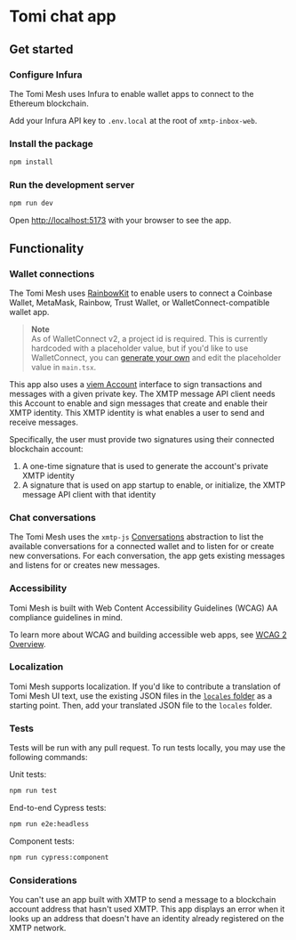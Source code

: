 # Tomi chat app

## Get started

### Configure Infura

The Tomi Mesh uses Infura to enable wallet apps to connect to the Ethereum blockchain.

Add your Infura API key to `.env.local` at the root of `xmtp-inbox-web`.

### Install the package

```bash
npm install
```

### Run the development server

```bash
npm run dev
```

Open [http://localhost:5173](http://localhost:5173) with your browser to see the app.

## Functionality

### Wallet connections

The Tomi Mesh uses [RainbowKit](https://www.rainbowkit.com/) to enable users to connect a Coinbase Wallet, MetaMask, Rainbow, Trust Wallet, or WalletConnect-compatible wallet app.

> **Note**  
> As of WalletConnect v2, a project id is required. This is currently hardcoded with a placeholder value, but if you'd like to use WalletConnect, you can [generate your own](https://www.rainbowkit.com/docs/migration-guide#2-supply-a-walletconnect-cloud-projectid) and edit the placeholder value in `main.tsx`.

This app also uses a [viem Account](https://viem.sh/docs/accounts/privateKey.html) interface to sign transactions and messages with a given private key. The XMTP message API client needs this Account to enable and sign messages that create and enable their XMTP identity. This XMTP identity is what enables a user to send and receive messages.

Specifically, the user must provide two signatures using their connected blockchain account:

1. A one-time signature that is used to generate the account's private XMTP identity
2. A signature that is used on app startup to enable, or initialize, the XMTP message API client with that identity

### Chat conversations

The Tomi Mesh uses the `xmtp-js` [Conversations](https://github.com/xmtp/xmtp-js#conversations) abstraction to list the available conversations for a connected wallet and to listen for or create new conversations. For each conversation, the app gets existing messages and listens for or creates new messages.

### Accessibility

Tomi Mesh is built with Web Content Accessibility Guidelines (WCAG) AA compliance guidelines in mind.

To learn more about WCAG and building accessible web apps, see [WCAG 2 Overview](https://www.w3.org/WAI/standards-guidelines/wcag/).

### Localization

Tomi Mesh supports localization. If you'd like to contribute a translation of Tomi Mesh UI text, use the existing JSON files in the [`locales` folder](locales) as a starting point. Then, add your translated JSON file to the `locales` folder.

### Tests

Tests will be run with any pull request. To run tests locally, you may use the following commands:

Unit tests:

```bash
npm run test
```

End-to-end Cypress tests:

```bash
npm run e2e:headless
```

Component tests:

```bash
npm run cypress:component
```

### Considerations

You can't use an app built with XMTP to send a message to a blockchain account address that hasn't used XMTP. This app displays an error when it looks up an address that doesn't have an identity already registered on the XMTP network.

